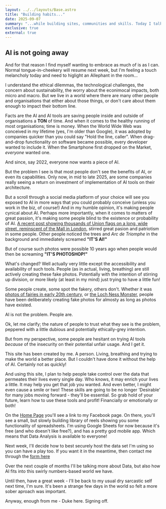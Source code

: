 ```yaml
---
layout: ../../layouts/Base.astro
title: "Building habits..."
date: 2025-09-07
summary: "...while building sites, communities and skills. Today I talk about my dream and wish for a brighter future."
exclusive: true
external: true
---
```

## AI is not going away

And for that reason I find myself wanting to embrace as much of is as I can. Normal tongue-in-cheekery will resume next week, but I'm feeling a touch melancholy today and need to higlight an AIlephant in the room...

I understand the ethical dilemmas, the technological challenges, the concern about sustainability, the worry about the econimocal impacts, both micro and macro. But we live in a world where there are many other people and organisations that either about those things, or don't care about them enough to impact their bottom line.

Facts are the AI and AI tools are saving people inside and outside of organisations a **TON** of time. And when it comes to the healthy running of most organisations; time is money. When the World Wide Web was conceived in my lifetime (yes, I'm older than Google), it was adopted by companies quicker than you could say "Hold the line, caller". When drag-and-drop functionality on software became possible, every developer wanted to include it. When the Smartphone first dropped on the Market, *everyone* wanted one.

And since, say 2022, everyone now wants a piece of AI.

But the problem I see is that most people don't see the benefits of AI, or even its capabilities. Only now, in mid to late 2025, are some companies really seeing a return on investment of implementation of AI tools on their architecture.

But a scroll through a social media platform of your choice will see you exposed to AI in more ways that you could probably conceive (unless you work in the biz, of course!) And in my humble opinion, it's making people cynical about AI. Perhaps more importantly, when it comes to matters of great passion, it's making some people blind to the existence or probability of AI. [A recent post showing thousands of Union flags on a long, wide street, reminscent of the Mall in London](https://www.yahoo.com/news/articles/fact-check-image-british-union-051446834.html), stirred great pasion and patriotism in some people. Other people noticed the trees and *Arc de Triomphe* in the background and immediately screamed **"IT'S AI!"**

But of course such photos were possible 10 years ago when people would then be screaming **"IT'S PHOTOSHOP!"**

What's changed? Well actually very little except the accessibility and availability of such tools. People (as in actual, living, breathing) are still actively creating these fake photos. Potentially with the intention of stirring up division, or more likely (at least in my mind) just trying to have a little fun!

Some people create, some spot the fakery, others don't. Whether it was [photos of fairies in early 20th century](https://en.wikipedia.org/wiki/Cottingley_Fairies), or [the Loch Ness Monster](https://www.theguardian.com/uk/2013/apr/07/loch-ness-monster-anniversary), people have been deliberately creating fake photos for almosty as long as photos have existed.

AI is not the problem. People are.

Ok, let me clarify; the nature of people to trust what they see is the problem, peppered with a little dubious and potentially ethically-grey intention.

But from my perspective, some people are hesitant on trying AI tools *because* of the insecurity on their potential unfair usage. And I get it.

This site has been created by me. A person. Living, breathing and trying to make the world a better place. But I couldn't have done it without the help of AI.
Certainly not as quickly!

And using this site, I plan to help people take control over the data that permeates their lives every single day. Who knows, it may enrich your lives a little. It may help you get that job you wanted. And even better, I might even cause a smile or two! These skills are going to be no longer 'Desirable' for many jobs moving forward - they'll be essential. So grab hold of your future, learn how to use these tools and profit! Financially or emotionally or both!

On the [Home Page](https://datawithduke.com/) you'll see a link to my Facebook page. On there, you'll see a small, but slowly building library of reels showing you some functionality of spreadsheets. I'm using Google Sheets for now because it's free (and who doesn't like free?), and has a pretty god mobile app. Which means that Data Analysis is available to everyone!

Next week, I'll decide how to best securely host the data set I'm using so you can have a play too. If you want it in the meantime, then contact me through the [form here](https://datawithduke.com/contact/)

Over the next couple of months I'll be talking more about Data, but also how AI fits into this swirly numbers-based world we have.

Until then, have a great week - I'll be back to my usual dry sarcastic self next time, I'm sure. It's been a strange few days in the world so felt a more sober aproach was important.

Anyway, enough from me - Duke here. Signing off.